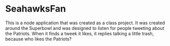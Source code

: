 # SeahawksFan
This is a node application that was created as a class project. It was created around the Superbowl and was designed to listen for people tweeting about the Patriots. When it finds a tweek it likes, it replies talking a little trash, because who likes the Patriots?
